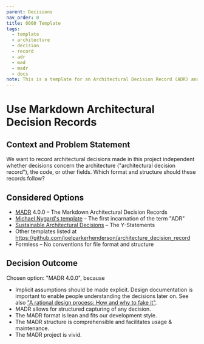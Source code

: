 ```yaml
---
parent: Decisions
nav_order: 0
title: 0000 Template
tags:
  - template
  - architecture
  - decision
  - record
  - adr
  - mad
  - madr
  - docs
note: This is a template for an Architectural Decision Record (ADR) and should be adapted to fit the specific decision being made. It is based on the [Markdown Architectural Decision Records (MADR)](https://adr.github.io/madr/) format.
---
```

# Use Markdown Architectural Decision Records

## Context and Problem Statement

We want to record architectural decisions made in this project independent whether decisions concern the architecture ("architectural decision record"), the code, or other fields.
Which format and structure should these records follow?

## Considered Options

* [MADR](https://adr.github.io/madr/) 4.0.0 – The Markdown Architectural Decision Records
* [Michael Nygard's template](http://thinkrelevance.com/blog/2011/11/15/documenting-architecture-decisions) – The first incarnation of the term "ADR"
* [Sustainable Architectural Decisions](https://www.infoq.com/articles/sustainable-architectural-design-decisions) – The Y-Statements
* Other templates listed at <https://github.com/joelparkerhenderson/architecture_decision_record>
* Formless – No conventions for file format and structure

## Decision Outcome

Chosen option: "MADR 4.0.0", because

* Implicit assumptions should be made explicit.
  Design documentation is important to enable people understanding the decisions later on.
  See also ["A rational design process: How and why to fake it"](https://doi.org/10.1109/TSE.1986.6312940).
* MADR allows for structured capturing of any decision.
* The MADR format is lean and fits our development style.
* The MADR structure is comprehensible and facilitates usage & maintenance.
* The MADR project is vivid.